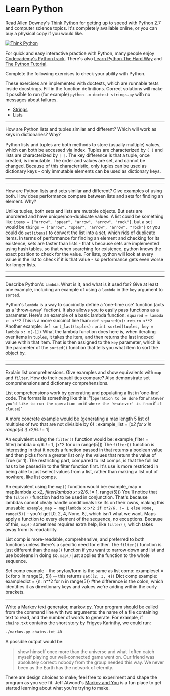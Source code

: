 # Learn Python

Read Allen Downey's [Think Python](http://www.greenteapress.com/thinkpython/) for getting up to speed with Python 2.7 and computer science topics. It's completely available online, or you can buy a physical copy if you would like.

[![Think Python](img/think_python.png)](http://www.greenteapress.com/thinkpython/)

For quick and easy interactive practice with Python, many people enjoy [Codecademy's Python track](http://www.codecademy.com/en/tracks/python). There's also [Learn Python The Hard Way](http://learnpythonthehardway.org/book/) and [The Python Tutorial](https://docs.python.org/2/tutorial/).

Complete the following exercises to check your ability with Python.

These exercises are implemented with doctests, which are runnable tests inside docstrings. Fill in the function definitions. Correct solutions will make it possible to run (for example) `python -m doctest strings.py` with no messages about failures.

 * [Strings](python/strings.py)
 * [Lists](python/lists.py)


---

How are Python lists and tuples similar and different? Which will work as keys in dictionaries? Why?

Python lists and tuples are both methods to store (usually multiple) values, which can both be accessed via index. Tuples are characterized by `( )` and lists are characterized by `[ ]`. The key difference is that a tuple, once created, is immutable. The order and values are set, and cannot be changed. Because of this characteristic, only tuples can be used as dictionary keys - only immutable elements can be used as dictionary keys.

---


---

How are Python lists and sets similar and different? Give examples of using both. How does performance compare between lists and sets for finding an element. Why?

Unlike tuples, both sets and lists are mutable objects. But sets are unordered and have unique/non-duplicate values. A list could be something like `items = ["arrow", "spear", "arrow", "arrow", "rock"]`. but a set would be `things = {"arrow", "spear", "arrow", "arrow", "rock"}` or you could do `set(items)` to convert the list into a set, which rids of duplicate items.
In terms of performance for finding an element and checking for its existence, sets are faster than lists - that's because sets are implemented using hash tables, so that when searching for existence, python knows the exact position to check for the value. For lists, python will look at every value in the list to check if it is that value - so performance gets even worse for longer lists.

---


---

Describe Python's `lambda`. What is it, and what is it used for? Give at least one example, including an example of using a `lambda` in the `key` argument to `sorted`.

Python's `lambda` is a way to succinctly define a 'one-time use' function (acts as a 'throw-away' fuction). It also allows you to easily pass functions as a parameter.
Here's an example of a basic lambda function: 
`squared = lambda x: x**2`
This is a more succinct line than:
`def squared(x):`
   `return x**2`
Another example:
`def sort_last(tuples):`
    `print sorted(tuples, key = lambda x: x[-1])`
What the lambda function does here is, when iterating over items in `tuples`, it takes the item, and then returns the last indexed value within that item. That is then assigned to the `key` parameter, which is the parameter of the `sorted()` function that tells you what item to sort the object by.


---


---

Explain list comprehensions. Give examples and show equivalents with `map` and `filter`. How do their capabilities compare? Also demonstrate set comprehensions and dictionary comprehensions.

List comprehensions work by generating and populating a list in 'one-line' code. The format is something like this:
"[`operation to be done` for `whatever you'd like to run the operation on` in `where the 'whatever' is from` if `if clause`]"

A more concrete example would be (generating a max length 5 list of multiples of two that are not divisible by 6) :
    example_list = [x*2 for x in range(5) if x*2/6. != 1]
    
An equivalent using the `filter()` function would be:
    example_filter = filter(lambda x:x/6. != 1, [x*2 for x in range(5)])
The `filter()` function is interesting in that it needs a function passed in that returns a boolean value and then picks from a greater list only the values that return the value of True (or 1). The restricting part, compared to list comps, is that the full list has to be passed in to the filter function first. It's use is more restricted in being able to just select values from a list, rather than making a list out of nowhere, like list comps. 

An equivalent using the `map()` function would be:
    example_map = map(lambda x: x*2, filter(lambda x: x*2/6. != 1, range(5)))
You'll notice that the `filter()` function had to be used in conjunction. That's because lambdas cannot clealy handle conditionals like ifs on their owns, making this unusable: `example_map = map(lambda x:x*2 if x*2/6. != 1 else None, range(5))` - you'd get [0, 2, 4, None, 8], which isn't what we want. Maps apply a function to every element of the sequence, no exceptions. Because of this, `map()` sometimes requires extra help, like `filter()`, which takes away from its readability.

List comp is more-readable, comprehensive, and preferred to both functions unless there's a specific need for either. The `filter()` function is just different than the `map()` function if you want to narrow down and list and use booleans in doing so. `map()` just applies the function to the whole sequence.

Set comp example - the snytax/form is the same as list comp:
    exampleset = {x for x in range(2, 5)} -- this returns `set([2, 3, 4])`
Dict comp example:
    exampledict = {n: n**2 for n in range(5)}
    #the difference is the colon, which identifies it as directionary keys and values we're adding within the curly brackets. 


---


Write a Markov text generator, [markov.py](python/markov.py). Your program should be called from the command line with two arguments: the name of a file containing text to read, and the number of words to generate. For example, if `chains.txt` contains the short story by Frigyes Karinthy, we could run:

```bash
./markov.py chains.txt 40
```

A possible output would be:

> show himself once more than the universe and what I often catch myself playing our well-connected game went on. Our friend was absolutely correct: nobody from the group needed this way. We never been as the Earth has the network of eternity.

There are design choices to make; feel free to experiment and shape the program as you see fit. Jeff Atwood's [Markov and You](http://blog.codinghorror.com/markov-and-you/) is a fun place to get started learning about what you're trying to make.
